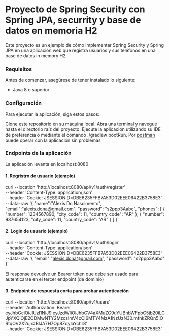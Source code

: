 # Proyecto de Spring Security con Spring JPA, securrity y base de datos en memoria H2

Este proyecto es un ejemplo de cómo implementar Spring Security y Spring JPA en una aplicación web que registra usuarios y sus teléfonos en una base de datos in memory H2. 

### Requisitos

Antes de comenzar, asegúrese de tener instalado lo siguiente:

* Java 8 o superior

### Configuración

Para ejecutar la aplicación, siga estos pasos:

Clone este repositorio en su máquina local.
Abra una terminal y navegue hasta el directorio raíz del proyecto.
Ejecute la aplicación utilizando su IDE de preferencia o mediante el comando ./gradlew bootRun.
Por [postman](https://www.postman.com/) puede operar con la aplicación sin problemas

### Endpoints de la aplicación

La aplicación levanta en localhost:8080

#### 1. Regristro de usuario (ejemplo)

curl --location 'http://localhost:8080/api/v1/auth/register' \
--header 'Content-Type: application/json' \
--header 'Cookie: JSESSIONID=DBE6235FFB7A53D02EEE06422B3758E3' \
--data-raw '{
"name":"Alexis Do Nascimento",
"email":"alexis.dona@gmail.com",
"password": "s2ppp3Aabc",
"phones": [
{
"number": 1234567890,
"city_code": 11,
"country_code": "AR"
},
{
"number": 987654123,
"city_code": 11,
"country_code": "AR"
}
]
}'

#### 2. Login de usuario (ejemplo)

curl --location 'http://localhost:8080/api/v1/auth/login' \
--header 'Content-Type: application/json' \
--header 'Cookie: JSESSIONID=DBE6235FFB7A53D02EEE06422B3758E3' \
--data-raw '{
"email":"alexis.dona@gmail.com",
"password": "s2ppp3Aabc"
}'

El response devuelve un Bearer token que debe ser usado para autenticarse en el tercer endpoint (de dominio)

#### 3. Endpoint de respuesta corta para probar autenticación 

curl --location 'http://localhost:8080/api/v1/users' \
--header 'Authorization: Bearer eyJhbGciOiJIUzI1NiJ9.eyJzdWIiOiJhbGV4aXMuZG9uYUBnbWFpbC5jb20iLCJpYXQiOjE2ODMwNTY2MzcsImV4cCI6MTY4MzA1NzUzN30.mfnkZRQn5IORtqOV2X2ujxzBlJA7H7Op8ZqyIaYchr8' \
--header 'Cookie: JSESSIONID=DBE6235FFB7A53D02EEE06422B3758E3'




